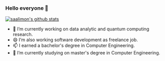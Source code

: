 ### Hello everyone  👋

[![saalimon's github stats](https://github-readme-stats.vercel.app/api?username=saalimon&show_icons=true)](https://github.com/anuraghazra/github-readme-stats)

- 🔭 I’m currently working on data analytic and quantum computing research.
- 😄 I’m also working software development as freelance job.
- 📫 I earned a bachelor's degree in Computer Engineering.
- 🌱 I’m currently studying on master's degree in Computer Engineering.

<!--
**saalimon/saalimon** is a ✨ _special_ ✨ repository because its `README.md` (this file) appears on your GitHub profile.

Here are some ideas to get you started:

- 🌱 I’m currently learning ...
- 👯 I’m looking to collaborate on ...
- 🤔 I’m looking for help with ...
- 💬 Ask me about ...
- 📫 How to reach me: ...
- 😄 Pronouns: ...
- ⚡ Fun fact: ...
-->
